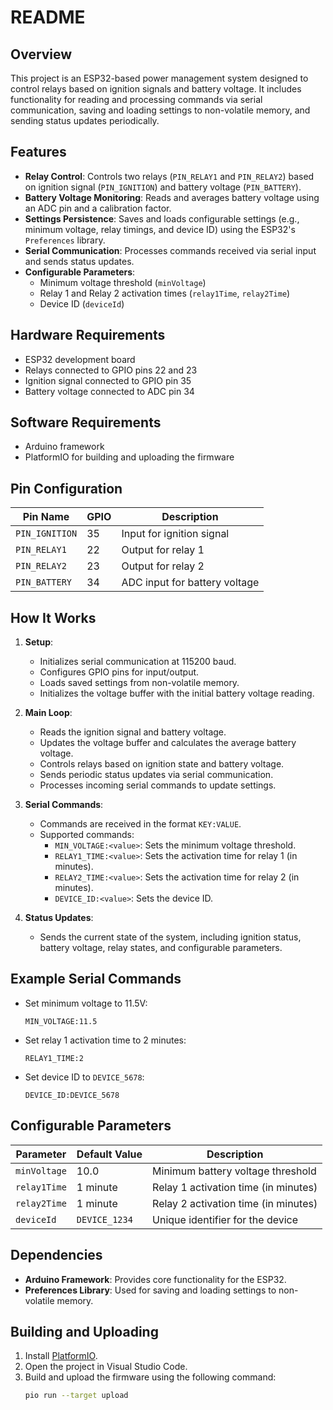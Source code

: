 # README

## Overview

This project is an ESP32-based power management system designed to control relays based on ignition signals and battery voltage. It includes functionality for reading and processing commands via serial communication, saving and loading settings to non-volatile memory, and sending status updates periodically.

## Features

- **Relay Control**: Controls two relays (`PIN_RELAY1` and `PIN_RELAY2`) based on ignition signal (`PIN_IGNITION`) and battery voltage (`PIN_BATTERY`).
- **Battery Voltage Monitoring**: Reads and averages battery voltage using an ADC pin and a calibration factor.
- **Settings Persistence**: Saves and loads configurable settings (e.g., minimum voltage, relay timings, and device ID) using the ESP32's `Preferences` library.
- **Serial Communication**: Processes commands received via serial input and sends status updates.
- **Configurable Parameters**:
  - Minimum voltage threshold (`minVoltage`)
  - Relay 1 and Relay 2 activation times (`relay1Time`, `relay2Time`)
  - Device ID (`deviceId`)

## Hardware Requirements

- ESP32 development board
- Relays connected to GPIO pins 22 and 23
- Ignition signal connected to GPIO pin 35
- Battery voltage connected to ADC pin 34

## Software Requirements

- Arduino framework
- PlatformIO for building and uploading the firmware

## Pin Configuration

| Pin Name      | GPIO | Description                  |
|---------------|------|------------------------------|
| `PIN_IGNITION`| 35   | Input for ignition signal    |
| `PIN_RELAY1`  | 22   | Output for relay 1           |
| `PIN_RELAY2`  | 23   | Output for relay 2           |
| `PIN_BATTERY` | 34   | ADC input for battery voltage|

## How It Works

1. **Setup**:
   - Initializes serial communication at 115200 baud.
   - Configures GPIO pins for input/output.
   - Loads saved settings from non-volatile memory.
   - Initializes the voltage buffer with the initial battery voltage reading.

2. **Main Loop**:
   - Reads the ignition signal and battery voltage.
   - Updates the voltage buffer and calculates the average battery voltage.
   - Controls relays based on ignition state and battery voltage.
   - Sends periodic status updates via serial communication.
   - Processes incoming serial commands to update settings.

3. **Serial Commands**:
   - Commands are received in the format `KEY:VALUE`.
   - Supported commands:
     - `MIN_VOLTAGE:<value>`: Sets the minimum voltage threshold.
     - `RELAY1_TIME:<value>`: Sets the activation time for relay 1 (in minutes).
     - `RELAY2_TIME:<value>`: Sets the activation time for relay 2 (in minutes).
     - `DEVICE_ID:<value>`: Sets the device ID.

4. **Status Updates**:
   - Sends the current state of the system, including ignition status, battery voltage, relay states, and configurable parameters.

## Example Serial Commands

- Set minimum voltage to 11.5V:
  ```
  MIN_VOLTAGE:11.5
  ```
- Set relay 1 activation time to 2 minutes:
  ```
  RELAY1_TIME:2
  ```
- Set device ID to `DEVICE_5678`:
  ```
  DEVICE_ID:DEVICE_5678
  ```

## Configurable Parameters

| Parameter       | Default Value | Description                          |
|------------------|---------------|--------------------------------------|
| `minVoltage`     | 10.0          | Minimum battery voltage threshold    |
| `relay1Time`     | 1 minute      | Relay 1 activation time (in minutes)|
| `relay2Time`     | 1 minute      | Relay 2 activation time (in minutes)|
| `deviceId`       | `DEVICE_1234` | Unique identifier for the device     |

## Dependencies

- **Arduino Framework**: Provides core functionality for the ESP32.
- **Preferences Library**: Used for saving and loading settings to non-volatile memory.

## Building and Uploading

1. Install [PlatformIO](https://platformio.org/).
2. Open the project in Visual Studio Code.
3. Build and upload the firmware using the following command:
   ```sh
   pio run --target upload
   ```
